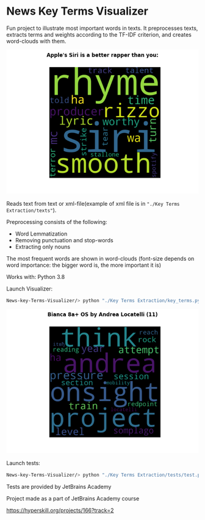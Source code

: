 # News Key Terms Visualizer
Fun project to illustrate most important words in texts. It preprocesses texts, extracts terms and weights according to the TF-IDF criterion, and creates word-clouds with them.

![Example](https://github.com/kraslav4ik/Key-Terms-Extraction/blob/main/examples/cloud_example_3.png) 

Reads text from text or xml-file(example of xml file is in `"./Key Terms Extraction/texts"`).

Preprocessing consists of the following:
* Word Lemmatization
* Removing punctuation and stop-words
* Extracting only nouns

The most frequent words are shown in word-clouds (font-size depends on word importance: the bigger word is, the more important it is)

Works with: Python 3.8

Launch Visualizer:

```bash
News-key-Terms-Visualizer/> python "./Key Terms Extraction/key_terms.py"
```

![Example2](https://github.com/kraslav4ik/Key-Terms-Extraction/blob/main/examples/cloud_example.png)

Launch tests:

```bash
News-key-Terms-Visualizer/> python "./Key Terms Extraction/tests/test.py"
```

Tests are provided by JetBrains Academy

Project made as a part of JetBrains Academy course

https://hyperskill.org/projects/166?track=2 
